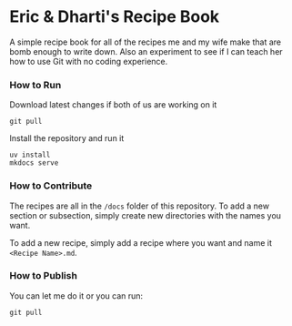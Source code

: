 # Eric & Dharti's Recipe Book
A simple recipe book for all of the recipes me and my wife make that are bomb enough to write down. Also an experiment to see if I can teach her how to use Git with no coding experience.
### How to Run
Download latest changes if both of us are working on it
```
git pull
```
Install the repository and run it
```
uv install
mkdocs serve
```
### How to Contribute
The recipes are all in the `/docs` folder of this repository. To add a new section or subsection, simply create new directories with the names you want.

To add a new recipe, simply add a recipe where you want and name it `<Recipe Name>.md`.

### How to Publish
You can let me do it or you can run:
```
git pull
```
